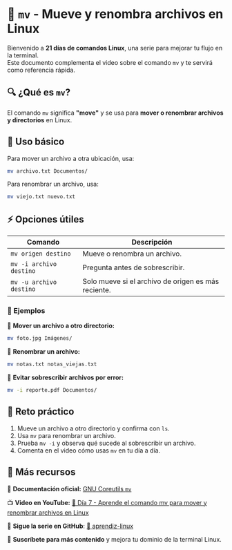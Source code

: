 # 🔀 `mv` - Mueve y renombra archivos en Linux  

Bienvenido a **21 días de comandos Linux**, una serie para mejorar tu flujo en la terminal.  
Este documento complementa el video sobre el comando `mv` y te servirá como referencia rápida.  

## 🔍 ¿Qué es `mv`?  

El comando `mv` significa **"move"** y se usa para **mover o renombrar archivos y directorios** en Linux.  

## 📌 Uso básico  

Para mover un archivo a otra ubicación, usa:  

```bash
mv archivo.txt Documentos/
```

Para renombrar un archivo, usa:  

```bash
mv viejo.txt nuevo.txt
```

## ⚡ Opciones útiles  

| Comando | Descripción |
|---------|------------|
| `mv origen destino` | Mueve o renombra un archivo. |
| `mv -i archivo destino` | Pregunta antes de sobrescribir. |
| `mv -u archivo destino` | Solo mueve si el archivo de origen es más reciente. |

### 📝 Ejemplos  

🔹 **Mover un archivo a otro directorio:**  

```bash
mv foto.jpg Imágenes/
```

🔹 **Renombrar un archivo:**  

```bash
mv notas.txt notas_viejas.txt
```

🔹 **Evitar sobrescribir archivos por error:**  

```bash
mv -i reporte.pdf Documentos/
```

## 🎯 Reto práctico  

1. Mueve un archivo a otro directorio y confirma con `ls`.  
2. Usa `mv` para renombrar un archivo.  
3. Prueba `mv -i` y observa qué sucede al sobrescribir un archivo.  
4. Comenta en el video cómo usas `mv` en tu día a día.  

## 📢 Más recursos  

📖 **Documentación oficial:** [GNU Coreutils `mv`](https://www.gnu.org/software/coreutils/manual/html_node/mv-invocation.html)  

📺 **Video en YouTube:** [🔗 Día 7 - Aprende el comando mv para mover y renombrar archivos en Linux](https://youtu.be/-7XBNeHJYHI)

🚀 **Sigue la serie en GitHub**: [🔗 aprendiz-linux](https://github.com/jorgearma1982/aprendiz-linux/tree/main/21_dias_comandos_basicos)

🔔 **Suscríbete para más contenido** y mejora tu dominio de la terminal Linux.
